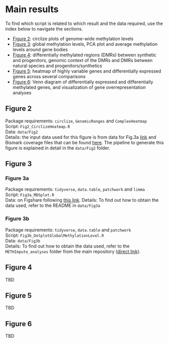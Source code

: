 # Main results

To find which script is related to which result and the data required, use the index below to navigate the sections.

 - [Figure 2](#figure-2): circlize plots of genome-wide methylation levels
 - [Figure 3](#figure-3): global methylation levels, PCA plot and average methylation levels around gene bodies
 - [Figure 4](#figure-4): differentially methylated regions (DMRs) between synthetic and progenitors, genomic context of the DMRs and DMRs between natural species and progenitors/synthetics
 - [Figure 5](#figure-5): heatmap of highly variable genes and differentially expressed genes across several comparisons
 - [Figure 6](#figure-6): Venn diagram of differentially expressed and differentially methylated genes, and visualization of gene overrepresentation analyses


## Figure 2

Package requirements: `circlize`, `GenomicRanges` and `ComplexHeatmap`  
Script: `Fig2_CirclizeHeatmap.R`  
Data: `data/Fig2`  
Details: the input data used for this figure is from data for Fig.3a [link](https://figshare.com/projects/Data_for_MDS_analyses/134765) and Bismark coverage files that can be found [here](https://doi.org/10.5281/zenodo.7323783). The pipeline to generate this figure is explained in detail in the `data/Fig2` folder.

## Figure 3

### Figure 3a

Package requirements: `tidyverse`, `data.table`, `patchwork` and `limma`  
Script: `Fig3a_MDSplot.R`  
Data: on Figshare following [this link](https://figshare.com/projects/Data_for_MDS_analyses/134765).
Details: To find out how to obtain the data used, refer to the README in `data/Fig3a`

### Figure 3b

Package requirements: `tidyverse`, `data.table` and `patchwork`  
Script: `Fig3b_DotplotGlobalMethylationLevel.R`  
Data: `data/Fig3b`  
Details: To find out how to obtain the data used, refer to the `METHImpute_analyses` folder from the main repository ([direct link](https://github.com/supermaxiste/EnvironmentalStressPolyploidEvolution/tree/main/METHImpute_analyses)).

## Figure 4

TBD

## Figure 5

TBD

## Figure 6

TBD
